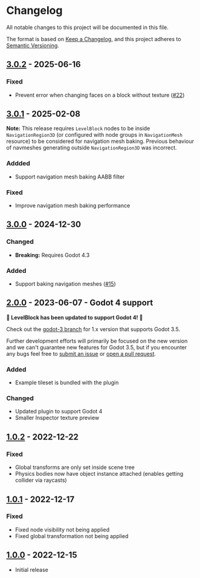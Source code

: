 # Changelog

All notable changes to this project will be documented in this file.

The format is based on [Keep a Changelog](https://keepachangelog.com/en/1.0.0/),
and this project adheres to [Semantic Versioning](https://semver.org/spec/v2.0.0.html).

## [3.0.2] - 2025-06-16

### Fixed

- Prevent error when changing faces on a block without texture ([#22](https://github.com/ReunMedia/godot-levelblock/pull/22))

## [3.0.1] - 2025-02-08

**Note:** This release requires `LevelBlock` nodes to be inside `NavigationRegion3D` (or configured with node groups in `NavigationMesh` resource) to be considered for navigation mesh baking. Previous behaviour of navmeshes generating outside `NavigationRegion3D` was incorrect.

### Addded

- Support navigation mesh baking AABB filter

### Fixed

- Improve navigation mesh baking performance

## [3.0.0] - 2024-12-30

### Changed

- **Breaking:** Requires Godot 4.3

### Added

- Support baking navigation meshes ([#15](https://github.com/ReunMedia/godot-levelblock/pull/15))

## [2.0.0] - 2023-06-07 - Godot 4 support

**🎉 LevelBlock has been updated to support Godot 4! 🎉**

Check out the [godot-3 branch](https://github.com/ReunMedia/godot-levelblock/tree/godot-3) for 1.x version that supports Godot 3.5.

Further development efforts will primarily be focused on the new version and we can't guarantee new features for Godot 3.5, but if you encounter any bugs feel free to [submit an issue](https://github.com/ReunMedia/godot-levelblock/issues) or [open a pull request](https://github.com/ReunMedia/godot-levelblock/pulls).

### Added

- Example tileset is bundled with the plugin

### Changed

- Updated plugin to support Godot 4
- Smaller Inspector texture preview

## [1.0.2] - 2022-12-22

### Fixed

- Global transforms are only set inside scene tree
- Physics bodies now have object instance attached (enables getting collider via raycasts)

## [1.0.1] - 2022-12-17

### Fixed

- Fixed node visibility not being applied
- Fixed global transformation not being applied

## [1.0.0] - 2022-12-15

- Initial release

[3.0.2]: https://github.com/ReunMedia/godot-levelblock/compare/3.0.1...3.0.2
[3.0.1]: https://github.com/ReunMedia/godot-levelblock/compare/3.0.0...3.0.1
[3.0.0]: https://github.com/ReunMedia/godot-levelblock/compare/2.0.0...3.0.0
[2.0.0]: https://github.com/ReunMedia/godot-levelblock/compare/1.0.2...2.0.0
[1.0.2]: https://github.com/ReunMedia/godot-levelblock/compare/1.0.1...1.0.2
[1.0.1]: https://github.com/ReunMedia/godot-levelblock/compare/1.0.0...1.0.1
[1.0.0]: https://github.com/ReunMedia/godot-levelblock/releases/tag/1.0.0
